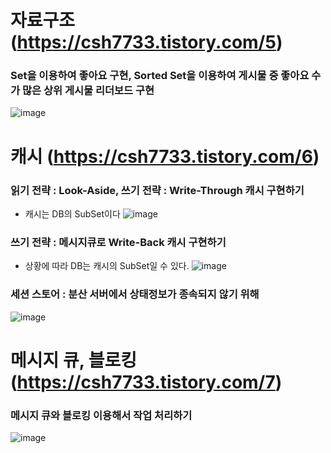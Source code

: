 # 자료구조 (https://csh7733.tistory.com/5)

### Set을 이용하여 좋아요 구현, Sorted Set을 이용하여 게시물 중 좋아요 수가 많은 상위 게시물 리더보드 구현
![image](https://github.com/user-attachments/assets/8678d369-2307-4bea-a6ee-9b5ef7f1ebfd)

# 캐시 (https://csh7733.tistory.com/6)

### 읽기 전략 : Look-Aside, 쓰기 전략 : Write-Through 캐시 구현하기
- 캐시는 DB의 SubSet이다
![image](https://github.com/user-attachments/assets/be88274b-9153-4ab7-9f1c-37be049c61a4)

### 쓰기 전략 : 메시지큐로 Write-Back 캐시 구현하기
- 상황에 따라 DB는 캐시의 SubSet일 수 있다.
![image](https://github.com/user-attachments/assets/01a84d07-91c9-4c1e-b394-45f58ce7c3a4)

### 세션 스토어 : 분산 서버에서 상태정보가 종속되지 않기 위해
![image](https://github.com/user-attachments/assets/c60677a9-f7a3-481f-a1f6-fa2a183c4d18)

# 메시지 큐, 블로킹 (https://csh7733.tistory.com/7)

### 메시지 큐와 블로킹 이용해서 작업 처리하기
![image](https://github.com/user-attachments/assets/ce0a13d1-5985-477e-a1e7-db00e9e69f88)

